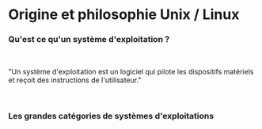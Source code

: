 # Origine et philosophie Unix / Linux
### Qu'est ce qu'un système d'exploitation ?

<br/>
<p v-click class="opacity-90 border-1 border-separate p2">"Un système d'exploitation est un logiciel qui pilote les dispositifs matériels et reçoit des instructions de l'utilisateur."</p>

<div v-click>
<br/>

### Les grandes catégories de systèmes d'exploitations
<br/>

</div>


<div class="flex flex-row justify-between">
<div>
<img
  v-click
  class="w-60 border-rounded rounded-4"
  src="https://www.meilleure-innovation.com/wp-content/uploads/2022/02/linux.png"
  alt=""
/>
</div>
<div>

<img
  v-after
  class="w-60 border-rounded rounded-4"
  src="https://news.microsoft.com/wp-content/uploads/prod/sites/113/2017/05/Windows-10-Logo.png"
  alt=""
/>
</div>
<img
  v-after
  class="w-40 border-rounded rounded-4"
  src="https://cdn-icons-png.flaticon.com/512/2/2235.png"
  alt=""
/>
</div>






<!-- Poser la question oralement, laisser intéragir et puis aller dans l'animation 

Mentionner également Android, OS Iphone, etc.

Enchainer par quelques questions : 
- Qui a déjà utilisé un ordinateur sous Linux ?
- Qui a déjà installé un dual boot ?
-->
